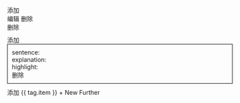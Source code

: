   <div>
      <el-button @click="addWord">添加</el-button>
  </div>
  <el-table border :data="tableData" stripe style="width: 100%">
    <el-table-column type="index" label="序号" width="100" />
    <el-table-column prop="word" label="word" width="180" />
    <el-table-column prop="address" label="操作" #default="{row, $index}">
      <el-button @click="updateWord(row,$index)">编辑</el-button>
      <el-button @click="deleteWord(row,$index)">删除</el-button>
    </el-table-column>
  </el-table>

<el-dialog v-model="dialogVisible" title="w" width="700">
  <el-form :model="form" label-width="auto" style="max-width: 600px">
    <el-form-item label="word" required>
      <el-input v-model="form.word" />
    </el-form-item>
    <el-form-item label="definitions" required>
      <div v-for="(item, index) in form.definitions" style="width:100%;margin-bottom:10px;">
        <el-input v-model="item.desc" />
        <el-button type="danger" @click="deleteDefinition(index)">删除</el-button>
      </div>
      <div style="width:100%"><el-button type="primary" @click="addDefinition(index)">添加</el-button></div>
    </el-form-item>
     <el-form-item label="compose-prefix">
      <el-input v-model="form.compose.prefix" />
    </el-form-item>
     <el-form-item label="compose-root">
      <el-input v-model="form.compose.root" />
    </el-form-item>
     <el-form-item label="compose-suffix">
      <el-input v-model="form.compose.suffix" />
    </el-form-item>
    <el-form-item label="examples" required>
      <div v-for="(item, index) in form.examples" style="width:100%;border:1px solid #000;padding:10px;margin-bottom:10px;">
        <div>
          sentence:<el-input  type="textarea" v-model="item.sentence" />
        </div>
          <div>
          explanation:<el-input  type="textarea" v-model="item.explanation" />
        </div>
          <div>
          highlight:<el-input v-model="item.highlight" />
        </div>
        <div style="width:100%"><el-button type="danger" @click="deleteExample(index)">删除</el-button></div>
      </div>
        <el-button type="primary" @click="addExample(index)">添加</el-button>
    </el-form-item>
    <!-- <el-form-item label="further">
      <el-input type="textarea" v-model="form.further"  />
    </el-form-item> -->
    <el-form-item label="furthers">
      <el-tag
        v-for="(tag,index) in form.furthers"
        :key="tag.item"
        closable
        :disable-transitions="false"
        @close="handleClose(index)"
      >
        {{ tag.item }}
      </el-tag>
      <el-input
        v-if="inputVisible"
        ref="InputRef"
        v-model="inputValue"
        class="w-20"
        size="small"
        @keyup.enter="handleInputConfirm"
        @blur="handleInputConfirm"
      />
      <el-button v-else class="button-new-tag" size="small" @click="showInput">
        + New Further
      </el-button>
    </el-form-item>
    
  </el-form>
    <template #footer>
      <div class="dialog-footer">
        <el-button @click="dialogVisible = false">Cancel</el-button>
        <el-button type="primary" @click="onConfirm">
          Confirm
        </el-button>
      </div>
    </template>
  </el-dialog>

<script setup>
import { ref,reactive,onMounted,nextTick } from 'vue'
import { ElMessage } from 'element-plus'
import { words } from '../../zh/english/words.json'

const tableData = reactive([])

const dialogVisible = ref(false)


const form = reactive({
  word:'',
  definitions:[
    { desc:'' }
  ],
  compose:{
    prefix:'',
    root:'',
    suffix:'',
  },
  examples: [
    {
      sentence:'',
      explanation:'',
      highlight:'',
    }
  ],
  furthers:[]
})

const activeType = {
  ADD:Symbol(),
  UPDATE:Symbol(),
}

const formType = ref(null)

const activeUpdateWord = ref('')

async function init(){
  if(process.env.NODE_ENV !== 'development') return
  const response  = await fetch('http://localhost:9292/api/words')
  const data = await response.json()
  Object.assign(tableData,data.words)
  // Object.assign(tableData,tableData.reverse())
}
init()

function addWord(){
  formType.value = activeType.ADD
  dialogVisible.value = true
}

async function deleteWord(item,index){
  const params = new URLSearchParams();
  params.append('word', item.word);
  const response  = await fetch('http://localhost:9292/api/word-delete?'+ params.toString())
}

async function updateWord(row,index){
  dialogVisible.value = true
  formType.value = activeType.UPDATE
  const params = new URLSearchParams();
  params.append('word', row.word);
  const response  = await fetch('http://localhost:9292/api/word-get?'+ params.toString())
  let data = await response.json()
  data.definitions = data.definitions.map(item=>({desc:item}))
  data.examples.forEach(item=>{
    item.sentence = item.sentence.replace(/\{([^}]+)\}/g, '$1');
  })
  data.furthers = data.furthers.map(item=>({item:item}))
  Object.assign(form, data)
  activeUpdateWord.value = row.word
}

function addDefinition(index){
  form.definitions.push({desc:''})
}
function deleteDefinition(index){
  if(form.definitions.length <= 1){
    return ElMessage.error('至少有一个')
  }
  form.definitions.splice(index,1)
}

function addExample(index){
    form.examples.push({
      sentence:'',
      explanation:'',
      highlight:'',
    })
}
function deleteExample(index){
  if(form.examples.length <= 1){
    return ElMessage.error('至少有一个')
  }
  form.examples.splice(index,1)
}

const InputRef = ref(null)
const inputVisible = ref(false)
const inputValue = ref('')

function showInput(){
  inputVisible.value = true
  nextTick(() => {
    InputRef.value?.input?.focus()
  })
}
function handleInputConfirm(){
   if (inputValue.value) {
    form.furthers.push({item:inputValue.value})
  }
  inputVisible.value = false
  inputValue.value = ''
}
function handleClose(index){
  form.furthers.splice(index,1)
}

async function onConfirm(){
  if(form.word.trim() === '') return ElMessage.error('请填写word')
  const notDefinitions = form.definitions.filter(item=>item.desc.trim() === '')
  if(notDefinitions.length){
    return ElMessage.error('请填写definition')
  }
  const notExamples = form.examples.filter(item=>{
    return item.sentence.trim() === '' || 
          item.explanation.trim() === '' || 
         item.highlight.trim() === ''
  })
  if(notExamples.length){
    return ElMessage.error('请填写example')
  }

  const data = {
    word:form.word,
    definitions:form.definitions.map(item=>item.desc),
    compose:form.compose,
    examples:form.examples,
    furthers:form.furthers.map(item=>item.item),
  }

  if(formType.value === activeType.ADD){
    const wordNames = words.map(item=>item.word)
    if(wordNames.includes(data.word)) return ElMessage.error('word已存在！')
    data.examples.forEach(example=>{
      const regex = new RegExp(`\\b${example.highlight}\\b`, 'g');
      example.sentence = example.sentence.replace(regex, `{${example.highlight}}`);
    })
     const response  = await fetch('http://localhost:9292/api/word-add',{ 
      method:'POST',
      headers:{
        'Content-Type':'application/json'
      },
      mode:'cors',
      body: JSON.stringify(data)
      }
    )
  }else if(formType.value === activeType.UPDATE){
    const cloneForm = JSON.parse(JSON.stringify(data))
    const params = new URLSearchParams();
    params.append('word', activeUpdateWord.value);
    cloneForm.examples.forEach(example=>{
      const regex = new RegExp(`\\b${example.highlight}\\b`, 'g');
      example.sentence = example.sentence.replace(regex, `{${example.highlight}}`);
    })
     const response = await fetch('http://localhost:9292/api/word-update?'+params.toString(),
     { 
      method:'POST',
      headers:{
        'Content-Type':'application/json'
      },
      mode:'cors',
      body: JSON.stringify(cloneForm)
      }
    )
  }
}



</script>

<style>


  table{
    margin:0 !important;
  }
</style>
